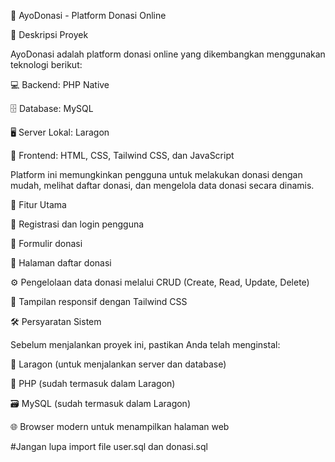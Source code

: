 🚀 AyoDonasi - Platform Donasi Online

📌 Deskripsi Proyek

AyoDonasi adalah platform donasi online yang dikembangkan menggunakan teknologi berikut:

 💻 Backend: PHP Native

 🗄️ Database: MySQL

 🖥️ Server Lokal: Laragon

 🎨 Frontend: HTML, CSS, Tailwind CSS, dan JavaScript

Platform ini memungkinkan pengguna untuk melakukan donasi dengan mudah, melihat daftar donasi, dan mengelola data donasi secara dinamis.

 🌟 Fitur Utama

 🔐 Registrasi dan login pengguna

 📝 Formulir donasi

 📜 Halaman daftar donasi

 ⚙️ Pengelolaan data donasi melalui CRUD (Create, Read, Update, Delete)

 📱 Tampilan responsif dengan Tailwind CSS

🛠️ Persyaratan Sistem

Sebelum menjalankan proyek ini, pastikan Anda telah menginstal:

 🛑 Laragon (untuk menjalankan server dan database)

 🐘 PHP (sudah termasuk dalam Laragon)

 🗃️ MySQL (sudah termasuk dalam Laragon)
 
 🌐 Browser modern untuk menampilkan halaman web


#Jangan lupa import file user.sql dan donasi.sql


